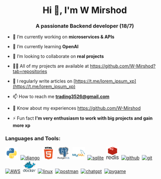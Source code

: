 <h1 align="center">Hi 👋, I'm W Mirshod</h1>
<h3 align="center">A passionate Backend developer (18/7)</h3>

- 🔭 I’m currently working on **microservices & APIs**

- 🌱 I’m currently learning **OpenAI**

- 👯 I’m looking to collaborate on **real projects**

- 👨‍💻 All of my projects are available at https://github.com/W-Mirshod?tab=repositories

- 📝 I regularly write articles on [https://t.me/lorem_ipsum_xp](https://t.me/lorem_ipsum_xp)

- 📫 How to reach me **trading3526@gmail.com**

- 📄 Know about my experiences https://github.com/W-Mirshod

- ⚡ Fun fact **I'm very enthusiasm to work with big projects and gain more xp**

<p align="left">
</p>

<h3 align="left">Languages and Tools:</h3>
<p align="left">
<a href="https://www.python.org" target="_blank" rel="noreferrer"> <img src="https://raw.githubusercontent.com/devicons/devicon/master/icons/python/python-original.svg" alt="python" width="40" height="40"/></a>&nbsp;
<a href="https://www.djangoproject.com/" target="_blank" rel="noreferrer"> <img src="https://cdn.worldvectorlogo.com/logos/django.svg" alt="django" width="40" height="40"/></a>&nbsp;
<a href="https://www.w3.org/html/" target="_blank" rel="noreferrer"> <img src="https://raw.githubusercontent.com/devicons/devicon/master/icons/html5/html5-original-wordmark.svg" alt="html5" width="40" height="40"/></a>&nbsp;
<a href="https://www.postgresql.org" target="_blank" rel="noreferrer"> <img src="https://raw.githubusercontent.com/devicons/devicon/master/icons/postgresql/postgresql-original-wordmark.svg" alt="postgresql" width="40" height="40"/></a>&nbsp;
<a href="https://www.mysql.com/" target="_blank" rel="noreferrer"> <img src="https://raw.githubusercontent.com/devicons/devicon/master/icons/mysql/mysql-original-wordmark.svg" alt="mysql" width="40" height="40"/></a>&nbsp;
<a href="https://www.sqlite.org/" target="_blank" rel="noreferrer"> <img src="https://www.vectorlogo.zone/logos/sqlite/sqlite-icon.svg" alt="sqlite" width="40" height="40"/></a>&nbsp;
<a href="https://redis.io/" target="_blank" rel="noreferrer"> <img src="https://raw.githubusercontent.com/devicons/devicon/master/icons/redis/redis-original-wordmark.svg" alt="redis" width="40" height="40"/></a>&nbsp;
<a href="https://github.com/" target="_blank" rel="noreferrer"> <img src="https://www.vectorlogo.zone/logos/github/github-icon.svg" alt="github" width="40" height="40"/></a>&nbsp;
<a href="https://git-scm.com/" target="_blank" rel="noreferrer"> <img src="https://www.vectorlogo.zone/logos/git-scm/git-scm-icon.svg" alt="git" width="40" height="40"/></a>&nbsp;
<a href="https://aws.amazon.com/" target="_blank" rel="noreferrer"> <img src="https://th.bing.com/th/id/R.6ff6a5ec2e69dbab5b646e2ccbe096ab?rik=e82iWtNnrojMEQ&pid=ImgRaw&r=0" alt="AWS" width="40" height="40"/></a>&nbsp;
<a href="https://www.docker.com/" target="_blank" rel="noreferrer"> <img src="https://raw.githubusercontent.com/devicons/devicon/master/icons/docker/docker-original-wordmark.svg" alt="docker" width="40" height="40"/></a>&nbsp;
<a href="https://www.kernel.org/" target="_blank" rel="noreferrer"> <img src="https://upload.wikimedia.org/wikipedia/commons/a/af/Tux.png" alt="linux" width="40" height="40"/></a>&nbsp;
<a href="https://www.postman.com/" target="_blank" rel="noreferrer"> <img src="https://www.vectorlogo.zone/logos/getpostman/getpostman-icon.svg" alt="postman" width="40" height="40"/></a>&nbsp;
<a href="https://chat.openai.com/" target="_blank" rel="noreferrer"> <img src="https://freelogopng.com/images/all_img/1681039084chatgpt-icon.png" alt="chatgpt" width="40" height="40"/></a>&nbsp;
<a href="https://www.pygame.org/" target="_blank" rel="noreferrer"> <img src="https://www.pygame.org/images/logo_lofi.png" alt="pygame" width="40" height="40"/></a>
</p>
